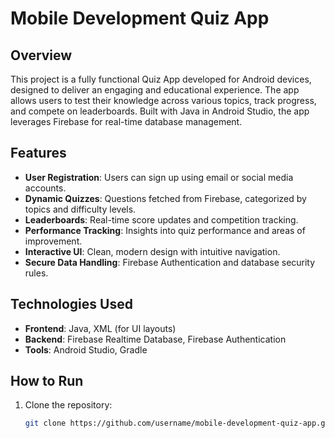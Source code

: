 # Mobile Development Quiz App

## Overview
This project is a fully functional Quiz App developed for Android devices, designed to deliver an engaging and educational experience. The app allows users to test their knowledge across various topics, track progress, and compete on leaderboards. Built with Java in Android Studio, the app leverages Firebase for real-time database management.

## Features
- **User Registration**: Users can sign up using email or social media accounts.
- **Dynamic Quizzes**: Questions fetched from Firebase, categorized by topics and difficulty levels.
- **Leaderboards**: Real-time score updates and competition tracking.
- **Performance Tracking**: Insights into quiz performance and areas of improvement.
- **Interactive UI**: Clean, modern design with intuitive navigation.
- **Secure Data Handling**: Firebase Authentication and database security rules.

## Technologies Used
- **Frontend**: Java, XML (for UI layouts)
- **Backend**: Firebase Realtime Database, Firebase Authentication
- **Tools**: Android Studio, Gradle

## How to Run
1. Clone the repository:
   ```bash
   git clone https://github.com/username/mobile-development-quiz-app.git
